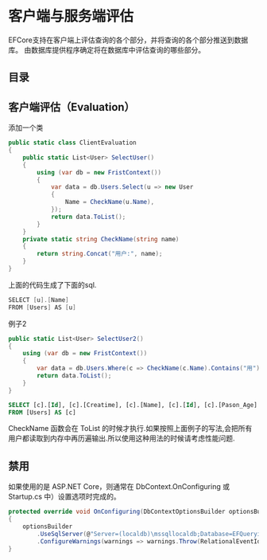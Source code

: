 # 客户端与服务端评估

EFCore支持在客户端上评估查询的各个部分，并将查询的各个部分推送到数据库。 由数据库提供程序确定将在数据库中评估查询的哪些部分。

## 目录

## 客户端评估（Evaluation）

添加一个类

```c#
public static class ClientEvaluation
{
    public static List<User> SelectUser()
    {
        using (var db = new FristContext())
        {
            var data = db.Users.Select(u => new User
            {
                Name = CheckName(u.Name),
            });
            return data.ToList();
        }
    }
    private static string CheckName(string name)
    {
        return string.Concat("用户:", name);
    }
}
```

上面的代码生成了下面的sql.

```c#
SELECT [u].[Name]
FROM [Users] AS [u]
```

例子2

```c#
public static List<User> SelectUser2()
{
    using (var db = new FristContext())
    {
        var data = db.Users.Where(c => CheckName(c.Name).Contains("用"));
        return data.ToList();
    }
}
```

```sql
SELECT [c].[Id], [c].[Creatime], [c].[Name], [c].[Id], [c].[Pason_Age]
FROM [Users] AS [c]
```

CheckName 函数会在 ToList 的时候才执行.如果按照上面例子的写法,会把所有用户都读取到内存中再历遍输出.所以使用这种用法的时候请考虑性能问题.

## 禁用

如果使用的是 ASP.NET Core，则通常在 DbContext.OnConfiguring 或 Startup.cs 中）设置选项时完成的。

```c#
protected override void OnConfiguring(DbContextOptionsBuilder optionsBuilder)
{
    optionsBuilder
        .UseSqlServer(@"Server=(localdb)\mssqllocaldb;Database=EFQuerying;Trusted_Connection=True;")
        .ConfigureWarnings(warnings => warnings.Throw(RelationalEventId.QueryClientEvaluationWarning));
}
```